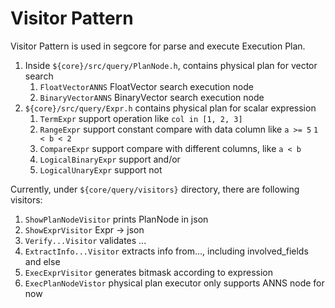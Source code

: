 # Visitor Pattern
Visitor Pattern is used in segcore for parse and execute Execution Plan.

1. Inside `${core}/src/query/PlanNode.h`, contains physical plan for vector search
    1. `FloatVectorANNS` FloatVector search execution node
    2. `BinaryVectorANNS` BinaryVector search execution node
2. `${core}/src/query/Expr.h` contains physical plan for scalar expression
    1. `TermExpr` support operation like `col in [1, 2, 3]`
    2. `RangeExpr` support constant compare with data column like `a >= 5` `1 < b < 2`
    3. `CompareExpr` support compare with different columns, like `a < b`
    4. `LogicalBinaryExpr` support and/or
    5. `LogicalUnaryExpr` support not

Currently, under `${core/query/visitors}` directory, there are following visitors:
1. `ShowPlanNodeVisitor` prints PlanNode in json
2. `ShowExprVisitor` Expr -> json
3. `Verify...Visitor` validates ...
4. `ExtractInfo...Visitor` extracts info from..., including involved_fields and else
5. `ExecExprVisitor` generates bitmask according to expression
6. `ExecPlanNodeVistor` physical plan executor only supports ANNS node for now
